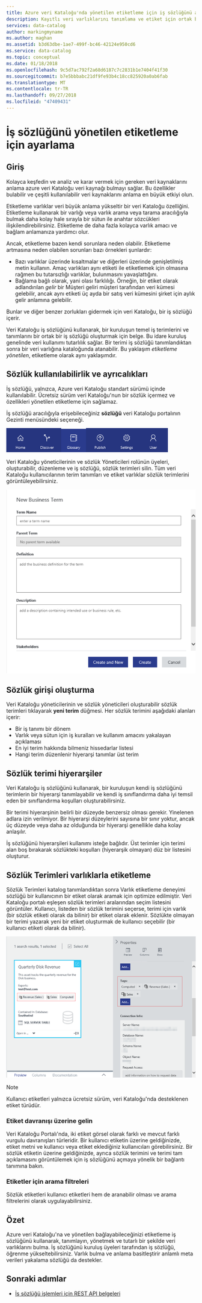 ```yaml
---
title: Azure veri Kataloğu'nda yönetilen etiketleme için iş sözlüğünü ayarlama
description: Kayıtlı veri varlıklarını tanımlama ve etiket için ortak bir iş sözlüğü kullanmak için Azure veri Kataloğu'nda iş sözlüğünü vurgulama nasıl yapılır makalesi.
services: data-catalog
author: markingmyname
ms.author: maghan
ms.assetid: b3d63dbe-1ae7-499f-bc46-42124e950cd6
ms.service: data-catalog
ms.topic: conceptual
ms.date: 01/18/2018
ms.openlocfilehash: 9c5d7ac792f2a68d6187c7c2831b1e7404f41f30
ms.sourcegitcommit: b7e5bbbabc21df9fe93b4c18cc825920a0ab6fab
ms.translationtype: MT
ms.contentlocale: tr-TR
ms.lasthandoff: 09/27/2018
ms.locfileid: "47409431"
---
```

# <a name="set-up-the-business-glossary-for-governed-tagging"></a>İş sözlüğünü yönetilen etiketleme için ayarlama
## <a name="introduction"></a>Giriş
Kolayca keşfedin ve analiz ve karar vermek için gereken veri kaynaklarını anlama azure veri Kataloğu veri kaynağı bulmayı sağlar. Bu özellikler bulabilir ve çeşitli kullanılabilir veri kaynaklarını anlama en büyük etkiyi olun.

Etiketleme varlıklar veri büyük anlama yükseltir bir veri Kataloğu özelliğini. Etiketleme kullanarak bir varlığı veya varlık arama veya tarama aracılığıyla bulmak daha kolay hale sırayla bir sütun ile anahtar sözcükleri ilişkilendirebilirsiniz. Etiketleme de daha fazla kolayca varlık amacı ve bağlam anlamanıza yardımcı olur.

Ancak, etiketleme bazen kendi sorunlara neden olabilir. Etiketleme artmasına neden olabilen sorunları bazı örnekleri şunlardır:

* Bazı varlıklar üzerinde kısaltmalar ve diğerleri üzerinde genişletilmiş metin kullanın. Amaç varlıkları aynı etiketi ile etiketlemek için olmasına rağmen bu tutarsızlığı varlıklar, bulunmasını yavaşlattığını.
* Bağlama bağlı olarak, yani olası farklılığı. Örneğin, bir etiket olarak adlandırılan *gelir* bir Müşteri geliri müşteri tarafından veri kümesi gelebilir, ancak aynı etiketi üç ayda bir satış veri kümesini şirket için aylık gelir anlamına gelebilir.  

Bunlar ve diğer benzer zorlukları gidermek için veri Kataloğu, bir iş sözlüğü içerir.

Veri Kataloğu iş sözlüğünü kullanarak, bir kuruluşun temel iş terimlerini ve tanımlarını bir ortak bir iş sözlüğü oluşturmak için belge. Bu idare kuruluş genelinde veri kullanımı tutarlılık sağlar. Bir terimi iş sözlüğü tanımlandıktan sonra bir veri varlığına kataloğunda atanabilir. Bu yaklaşım *etiketleme yönetilen*, etiketleme olarak aynı yaklaşımdır.

## <a name="glossary-availability-and-privileges"></a>Sözlük kullanılabilirlik ve ayrıcalıkları
İş sözlüğü, yalnızca, Azure veri Kataloğu standart sürümü içinde kullanılabilir. Ücretsiz sürüm veri Kataloğu'nun bir sözlük içermez ve özellikleri yönetilen etiketleme için sağlamaz.

İş sözlüğü aracılığıyla erişebileceğiniz **sözlüğü** veri Kataloğu portalının Gezinti menüsündeki seçeneği.  

![İş sözlüğünü erişme](./media/data-catalog-how-to-business-glossary/01-portal-menu.png)

Veri Kataloğu yöneticilerinin ve sözlük Yöneticileri rolünün üyeleri, oluşturabilir, düzenleme ve iş sözlüğü, sözlük terimleri silin. Tüm veri Kataloğu kullanıcılarının terim tanımları ve etiket varlıklar sözlük terimlerini görüntüleyebilirsiniz.

![Yeni bir sözlük terimini ekleme](./media/data-catalog-how-to-business-glossary/02-new-term.png)

## <a name="creating-glossary-terms"></a>Sözlük girişi oluşturma
Veri Kataloğu yöneticilerinin ve sözlük yöneticileri oluşturabilir sözlük terimleri tıklayarak **yeni terim** düğmesi. Her sözlük terimini aşağıdaki alanları içerir:

* Bir iş tanımı bir dönem
* Varlık veya sütun için iş kuralları ve kullanım amacını yakalayan açıklaması
* En iyi terim hakkında bilmeniz hissedarlar listesi
* Hangi terim düzenlenir hiyerarşi tanımlar üst terim

## <a name="glossary-term-hierarchies"></a>Sözlük terimi hiyerarşiler
Veri Kataloğu iş sözlüğünü kullanarak, bir kuruluşun kendi iş sözlüğünü terimlerin bir hiyerarşi tanımlayabilir ve kendi iş sınıflandırma daha iyi temsil eden bir sınıflandırma koşulları oluşturabilirsiniz.

Bir terimi hiyerarşinin belirli bir düzeyde benzersiz olması gerekir. Yinelenen adlara izin verilmiyor. Bir hiyerarşi düzeylerini sayısına bir sınır yoktur, ancak üç düzeyde veya daha az olduğunda bir hiyerarşi genellikle daha kolay anlaşılır.

İş sözlüğünü hiyerarşileri kullanımı isteğe bağlıdır. Üst terimler için terimi alan boş bırakarak sözlükteki koşulları (hiyerarşik olmayan) düz bir listesini oluşturur.  

## <a name="tagging-assets-with-glossary-terms"></a>Sözlük Terimleri varlıklarla etiketleme
Sözlük Terimleri katalog tanımlandıktan sonra Varlık etiketleme deneyimi sözlüğü bir kullanıcının bir etiket olarak aramak için optimize edilmiştir. Veri Kataloğu portalı eşleşen sözlük terimleri aralarından seçim listesini görüntüler. Kullanıcı, listeden bir sözlük terimini seçerse, terimi için varlık (bir sözlük etiketi olarak da bilinir) bir etiket olarak eklenir. Sözlükte olmayan bir terimi yazarak yeni bir etiket oluşturmak de kullanıcı seçebilir (bir kullanıcı etiketi olarak da bilinir).

![Veri varlığı bir kullanıcı etiketi ve iki sözlüğü etiketleri ile etiketlenmiş](./media/data-catalog-how-to-business-glossary/03-tagged-asset.png)

> [!NOTE]
> Kullanıcı etiketleri yalnızca ücretsiz sürüm, veri Kataloğu'nda desteklenen etiket türüdür.
>
>

### <a name="hover-behavior-on-tags"></a>Etiket davranışı üzerine gelin
Veri Kataloğu Portalı'nda, iki etiket görsel olarak farklı ve mevcut farklı vurgulu davranışları türleridir. Bir kullanıcı etiketin üzerine geldiğinizde, etiket metni ve kullanıcı veya etiket eklediğiniz kullanıcıları görebilirsiniz. Bir sözlük etiketin üzerine geldiğinizde, ayrıca sözlük terimini ve terimi tam açıklamasını görüntülemek için iş sözlüğünü açmaya yönelik bir bağlantı tanımına bakın.

### <a name="search-filters-for-tags"></a>Etiketler için arama filtreleri
Sözlük etiketleri kullanıcı etiketleri hem de aranabilir olması ve arama filtrelerini olarak uygulayabilirsiniz.

## <a name="summary"></a>Özet
Azure veri Kataloğu'na ve yönetilen bağlayabileceğinizi etiketleme iş sözlüğünü kullanarak, tanımlayın, yönetmek ve tutarlı bir şekilde veri varlıklarını bulma. İş sözlüğünü kuruluş üyeleri tarafından iş sözlüğü, öğrenme yükseltebilirsiniz. Varlık bulma ve anlama basitleştirir anlamlı meta verileri yakalama sözlüğü da destekler.

## <a name="next-steps"></a>Sonraki adımlar
* [İş sözlüğü işlemleri için REST API belgeleri](https://msdn.microsoft.com/library/mt708855.aspx)
